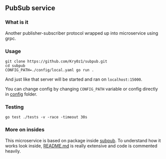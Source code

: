 ## PubSub service

### What is it
Another publisher-subscriber protocol wrapped up into microservice
using grpc.

### Usage
```shell
git clone https://github.com/Kry0z1/subpub.git
cd subpub
CONFIG_PATH=./config/local.yaml go run .
```

And just like that server will be started and ran on `localhost:15000`.

You can change config by changing `CONFIG_PATH` variable or
config directly in [config](./config) folder. 

### Testing
```shell
go test ./tests -v -race -timeout 30s
```

### More on insides
This microservice is based on package inside [subpub](./pkg/subpub).
To understand how it works look inside, [README.md](./pkg/subpub/README.md)
is really extensive and code is commented heavily.